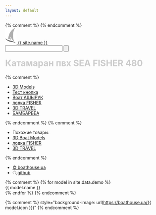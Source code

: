 ```yaml
---
layout: default
---
```


<head>
    <meta charset="utf-8">
    <title>{{ site.name }}</title>
    <meta name="viewport" content="initial-scale=1.0, user-scalable=no, width=device-width">
    <meta name="description" content="{{ site.description }}">
    <meta name="theme-color" content="#1a1a1a">
    <link rel="icon" href="/assets/icons/favicon.ico">
	<link rel="stylesheet" href="/assets/css/local/style.css">
    <style type="text/css">h1{color: #ccc; max-width: 600px; position: relative; margin: 20px auto;}</style>
{% comment %}<!-- <link rel="apple-touch-icon" sizes="180x180" href="/assets/icons/apple-touch-icon.png">
    <link rel="manifest" href="/manifest.json"> -->
{% endcomment %}
</head>
<body>
	<div class="clearfix header">
		<div class="main-container">
			<div class="website clearfix">
				<a href="/" target="_blank"><img src="assets/icons/logo.png"> {{ site.name }}</a>
			</div>
			<div class="logo">
				<div class="search-form clearfix">
					<form id="searchform1" name="searchform1" action="/" method="get">                    
						<input name="s" type="text" class="srchTxt">
						<input type="submit" class="srchBtn" value="">
					</form>
				</div>
			</div>
		</div>
	</div>
	<!--  -->
	<div class="main-container" id="main">
		<div class="popular-searches clearfix">
		    <h1>Катамаран пвх SEA FISHER 480</h1>
			<div class="frame-container">
				<div class="photo-box" data-model="seafisher480"></div>
				<div class="mod-nav" data-bind="template: {name: 'modnav'}"></div>
				<div class="mod3d" data-bind="template: {name: 'mod3d'}"></div>
			</div>
{% comment %}
			<ul class="clearfix first">
				<li><a href="" title="">3D Models</a></li>
				<li><a href="" title="">Тест кнопка</a></li>
				<li><a href="" title="">Воат АШЫРУК</a></li>
				<li><a href="" title="">лодка FISHER</a></li>
				<li><a href="" title="">3D TRAVEL</a></li>
				<li><a href="" title="">БАМБАРБЕА</a></li>
			</ul>
{% endcomment %}
{% comment %}
			<div class="footer-related clearfix">
				<ul class="clearfix bottom">
					<li class="hdMbN"><span>Похожие товары: </span></li>
					<li><a href="" title="">3D Boat Models</a></li>
					<li><a href="" title="">лодка FISHER</a></li>
					<li><a href="" title="">3D TRAVEL</a></li>
				</ul>
			</div>
{% endcomment %}			
		</div>
		<ul class="privacy clearfix">
			<li><a href="https://boathouse.ua" target="_blank">&copy; boathouse.ua</a></li>
			<li><a href="https://github.com/boathouse/v4" target="_blank"><svg style="width:12px" role="img" viewBox="0 0 24 24" xmlns="http://www.w3.org/2000/svg"><path fill="#bbb" d="M12 .297c-6.63 0-12 5.373-12 12 0 5.303 3.438 9.8 8.205 11.385.6.113.82-.258.82-.577 0-.285-.01-1.04-.015-2.04-3.338.724-4.042-1.61-4.042-1.61C4.422 18.07 3.633 17.7 3.633 17.7c-1.087-.744.084-.729.084-.729 1.205.084 1.838 1.236 1.838 1.236 1.07 1.835 2.809 1.305 3.495.998.108-.776.417-1.305.76-1.605-2.665-.3-5.466-1.332-5.466-5.93 0-1.31.465-2.38 1.235-3.22-.135-.303-.54-1.523.105-3.176 0 0 1.005-.322 3.3 1.23.96-.267 1.98-.399 3-.405 1.02.006 2.04.138 3 .405 2.28-1.552 3.285-1.23 3.285-1.23.645 1.653.24 2.873.12 3.176.765.84 1.23 1.91 1.23 3.22 0 4.61-2.805 5.625-5.475 5.92.42.36.81 1.096.81 2.22 0 1.606-.015 2.896-.015 3.286 0 .315.21.69.825.57C20.565 22.092 24 17.592 24 12.297c0-6.627-5.373-12-12-12"/></svg> github</a></li>
		</ul>
	</div>
{% comment %}
{% for model in site.data.demo %}
    <div class="btn onw3d_btn" data-model="{{ model.model }}">{{ model.name }}</div>
{% endfor %}
{% endcomment %}

<!-- Templates (temporary) -->
<template id="mod3d"><div class="mod-cont">
<div class="mod-info">
    <span>Комплектация: <b class="mod-name" data-bind="text: modName"> </b> <i class="mod-price" data-bind="text: '$' + parseInt(modPrice()), visible: modPrice() > 0"></i></span> 
    <span class="more" data-bind="html: moreBtn, click: detailsMode, visible: modName() != baseName"></span>
</div>
<div class="mod-details">
    <ol data-bind="foreach: goodsList, visible: modName() != baseName">
        <li><span data-bind="text: name"></span> <span class="good-price" data-bind="text: '$' + parseInt(price)"></span></li>
    </ol>
    <p class="mod-info" data-bind="visible: modName() != baseName">
        <span>Стоимость: <i class="mod-price" data-bind="text: '$' + parseInt(modPrice())"></i></span>
    </p>
</div>
</div></template>

<template id="modnav">
<div class="mod-list" data-bind="foreach: modsList">
    <div data-bind="class: $parent.isActive(), attr: {'data-name': name}">
        <b data-bind="text: name"></b>
    </div>
</div>
</template>

{% comment %}
    style="background-image: url(https://boathouse.ua/{{ model.icon }})"
    <!-- <script>{% include_relative assets/js/onw3d.js %}</script> -->
{% endcomment %}
    <script src="/assets/js/web/onw3d.js"></script>
</body>